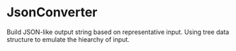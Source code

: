 # JsonConverter

Build JSON-like output string based on representative input. Using tree data structure to emulate the hiearchy of input.
